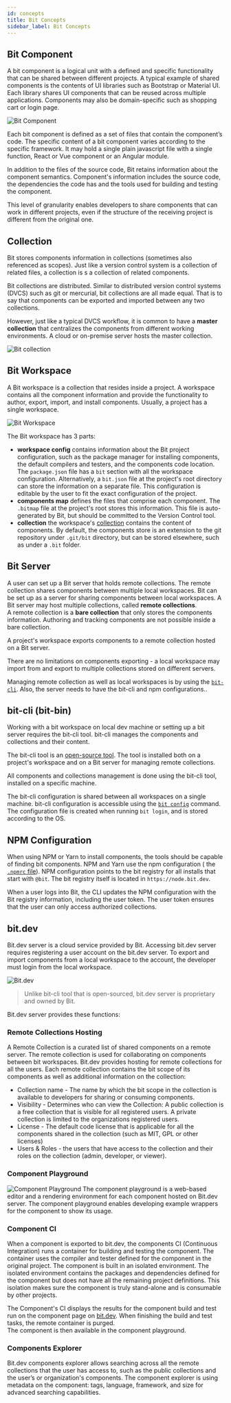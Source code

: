 ```yaml
---
id: concepts
title: Bit Concepts
sidebar_label: Bit Concepts
---
```

## Bit Component

A bit component is a logical unit with a defined and specific functionality that can be shared between different projects. A typical example of shared components is the contents of UI libraries such as Bootstrap or Material UI. Each library shares UI components that can be reused across multiple applications. Components may also be domain-specific such as shopping cart or login page. 

![Bit Component](assets/component.png)

Each bit component is defined as a set of files that contain the component’s code. The specific content of a bit component varies according to the specific framework. It may hold a single plain javascript file with a single function, React or Vue component or an Angular module. 

In addition to the files of the source code, Bit retains information about the component semantics. Component's information includes the source code, the dependencies the code has and the tools used for building and testing the component. 

This level of granularity enables developers to share components that can work in different projects, even if the structure of the receiving project is different from the original one. 

## Collection 

Bit stores components information in collections (sometimes also referenced as scopes). Just like a version control system is a collection of related files, a collection is s a collection of related components. 

Bit collections are distributed. Similar to distributed version control systems (DVCS) such as git or mercurial, bit collections are all made equal. That is to say that components can be exported and imported between any two collections. 

However, just like a typical DVCS workflow, it is common to have a  __master collection__ that centralizes the components from different working environments. A cloud or on-premise server hosts the master collection. 

![Bit collection](assets/scope.png)

## Bit Workspace

A Bit workspace is a collection that resides inside a project. A workspace contains all the component information and provide the functionality to author, export, import, and install components. Usually, a project has a single workspace. 

![Bit Workspace](assets/workspace.png)

The Bit workspace has 3 parts:

- **workspace config** contains information about the Bit project configuration, such as the package manager for installing components, the default compilers and testers, and the components code location. 
The `package.json` file has a `bit` section with all the workspace configuration. Alternatively, a `bit.json` file at the project's root directory can store the information on a separate file. This configuration is editable by the user to fit the exact configuration of the project. 
- **components map** defines the files that comprise each component. The `.bitmap` file at the project's root stores this information. This file is auto-generated by Bit, but should be committed to the Version Control tool. 
- **collection**   the workspace's [collection](#collection) contains the content of components. By default, the components store is an extension to the git repository under `.git/bit` directory, but can be stored elsewhere, such as under a `.bit` folder.

## Bit Server

A user can set up a Bit server that holds remote collections. The remote collection shares components between multiple local workspaces.  Bit can be set up as a server for sharing components between local workspaces. A Bit server may host multiple collections, called **remote collections**.   
A remote collection is a **bare collection** that only stores the components information. Authoring and tracking components are not possible inside a bare collection. 

A project's workspace exports components to a remote collection hosted on a Bit server.  

There are no limitations on components exporting - a local workspace may import from and export to multiple collections stored on different servers.  

Managing remote collection as well as local workspaces is by using the [`bit-cli`](#cli-tool-bit-bin). Also, the server needs to have the bit-cli and npm configurations..

## bit-cli (bit-bin)

Working with a bit workspace on local dev machine or setting up a bit server requires the bit-cli tool. bit-cli manages the components and collections and their content.  

The bit-cli tool is an [open-source tool](https://github.com/teambit/bit). The tool is installed both on a project's workspace and on a Bit server for managing remote collections.  

All components and collections management is done using the bit-cli tool, installed on a specific machine. 

The bit-cli configuration is  shared between all workspaces on a single machine. bit-cli configuration is accessible using the [`bit config`](apis/cli#config) command. The configuration file is created when running `bit login`, and is stored according to the OS.

## NPM Configuration

When using NPM or Yarn to install components, the tools should be capable of finding bit components. 
NPM and Yarn use the npm configuration ( the [`.npmrc` file](https://docs.npmjs.com/files/npmrc)). 
NPM configuration points to the bit registry for all installs that start with `@bit`. The bit registry itself is located in `https://node.bit.dev`.

When a user logs into Bit, the CLI updates the NPM configuration with the Bit registry information, including the user token. The user token ensures that the user can only access authorized collections. 

## bit.dev

Bit.dev server is a cloud service provided by Bit. Accessing bit.dev server requires registering a user account on the bit.dev server. To export and import components from a local workspace to the account, the developer must login from the local workspace. 
 
![Bit.dev](assets/bit.dev.png)

> Unlike bit-cli tool that is open-sourced, bit.dev server is proprietary and owned by Bit.

Bit.dev server provides these functions: 

### Remote Collections Hosting

A Remote Collection is a curated list of shared components on a remote server. The remote collection is used for collaborating on components between bit workspaces. Bit.dev provides hosting for remote collections for all the users.
Each remote collection contains the bit scope of its components as well as additional information on the collection: 

- Collection name - The name by which the bit scope in the collection is available to developers for sharing or consuming components.  
- Visibility - Determines who can view the Collection: A public collection is a free collection that is visible for all registered users. A private collection is limited to the organizations registered users. 
- License - The default code license that is applicable for all the components shared in the collection (such as MIT, GPL or other licenses)  
- Users & Roles - the users that have access to the collection and their roles on the collection (admin, developer, or viewer).

### Component Playground

![Component Playground](assets/playground.png)
The component playground is a web-based editor and a rendering environment for each component hosted on Bit.dev server. 
The component playground enables developing example wrappers for the component to show its usage.

### Component CI

When a component is exported to bit.dev, the components CI (Continuous Integration) runs a container for building and testing the component. The container uses the compiler and tester defined for the component in the original project. 
The component is built in an isolated environment. The isolated environment contains the packages and dependencies defined for the component but does not have all the remaining project definitions. This isolation makes sure the component is truly stand-alone and is consumable by other projects.  

The Component's CI displays the results for the component build and test run on the component page on [bit.dev](https://bit.dev). When finishing the build and test tasks, the remote container is purged.  
The component is then available in the component playground.

### Components Explorer

Bit.dev components explorer allows searching across all the remote collections that the user has access to,  such as the public collections and the user’s or organization's components. 
The component explorer is using metadata on the component:  tags, language, framework, and size for advanced searching capabilities.  
